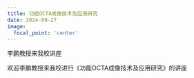 ```yaml
---
title: 功能OCTA成像技术及应用研究
date: 2024-09-27
image:
  focal_point: 'center'
---
```


李鹏教授来我校讲座

欢迎李鹏教授来我校进行《功能OCTA成像技术及应用研究》的讲座
